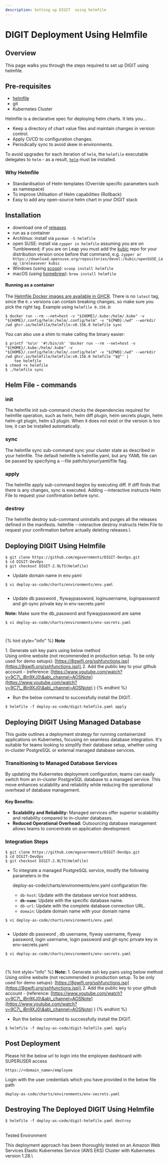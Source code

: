 ```yaml
---
description: Setting up DIGIT  using helmfile
---
```


# DIGIT Deployment Using Helmfile

## Overview

This page walks you through the steps required to set up DIGIT using helmfile.

## Pre-requisites

* [helmfile](https://helmfile.readthedocs.io/en/latest/)
* git
* Kubernetes Cluster

Helmfile is a declarative spec for deploying helm charts. It lets you…

* Keep a directory of chart value files and maintain changes in version control.
* Apply CI/CD to configuration changes.
* Periodically sync to avoid skew in environments.

To avoid upgrades for each iteration of `helm`, the `helmfile` executable delegates to `helm` - as a result, [`helm`](https://helm.sh/docs/intro/install/) must be installed.

### Why Helmfile <a href="#installation" id="installation"></a>

* Standardisation of Helm templates (Override specific parameters such as namespace)
* To improve Utilisation of Helm capabilities (Rollback)
* Easy to add any open-source helm chart in your DIGIT stack

## Installation <a href="#installation" id="installation"></a>

* download one of [releases](https://github.com/helmfile/helmfile/releases)
* run as a container
* Archlinux: install via `pacman -S helmfile`
* open SUSE: install via `zypper in helmfile` assuming you are on Tumbleweed; if you are on Leap you must add the [kubic](https://download.opensuse.org/repositories/devel:/kubic/) repo for your distribution version once before that command, e.g. `zypper ar https://download.opensuse.org/repositories/devel:/kubic/openSUSE_Leap_\$releasever kubic`
* Windows (using [scoop](https://scoop.sh/)): `scoop install helmfile`
* macOS (using [homebrew](https://brew.sh/)): `brew install helmfile`

#### Running as a container <a href="#running-as-a-container" id="running-as-a-container"></a>

The [Helmfile Docker images are available in GHCR](https://github.com/helmfile/helmfile/pkgs/container/helmfile). There is no `latest` tag, since the `0.x` versions can contain breaking changes, so make sure you pick the right tag. Example using `helmfile 0.156.0`:

```sh-session
$ docker run --rm --net=host -v "${HOME}/.kube:/helm/.kube" -v "${HOME}/.config/helm:/helm/.config/helm" -v "${PWD}:/wd" --workdir /wd ghcr.io/helmfile/helmfile:v0.156.0 helmfile sync
```

You can also use a shim to make calling the binary easier:

```sh-session
$ printf '%s\n' '#!/bin/sh' 'docker run --rm --net=host -v "${HOME}/.kube:/helm/.kube" -v "${HOME}/.config/helm:/helm/.config/helm" -v "${PWD}:/wd" --workdir /wd ghcr.io/helmfile/helmfile:v0.156.0 helmfile "$@"' |
    tee helmfile
$ chmod +x helmfile
$ ./helmfile sync
```

## Helm File - commands

### init

The helmfile init sub-command checks the dependencies required for helmfile operation, such as helm, helm diff plugin, helm secrets plugin, helm helm-git plugin, helm s3 plugin. When it does not exist or the version is too low, it can be installed automatically.

### sync

The helmfile sync sub-command sync your cluster state as described in your helmfile. The default helmfile is helmfile.yaml, but any YAML file can be passed by specifying a --file path/to/your/yaml/file flag.

### apply

The helmfile apply sub-command begins by executing diff. If diff finds that there is any changes, sync is executed. Adding --interactive instructs Helm File to request your confirmation before sync.

### destroy

The helmfile destroy sub-command uninstalls and purges all the releases defined in the manifests. helmfile --interactive destroy instructs Helm File to request your confirmation before actually deleting releases.\


## Deploying DIGIT Using Helmfile

```
$ git clone https://github.com/egovernments/DIGIT-DevOps.git
$ cd DIGIT-DevOps
$ git checkout DIGIT-2.9LTS(Helmfile)
```

* Update domain name in env.yaml

```
$ vi deploy-as-code/charts/environments/env.yaml
```

<figure><img src="../../../.gitbook/assets/image (2).png" alt=""><figcaption></figcaption></figure>

* Update db password , flywaypassword, loginusername, loginpassword  and git-sync private key in env-secrets.yaml

&#x20;           **Note:**  Make sure the db\_password and flywaypassword are same

```
$ vi deploy-as-code/charts/environments/env-secrets.yaml
```

<figure><img src="../../../.gitbook/assets/image (5).png" alt=""><figcaption></figcaption></figure>

<figure><img src="../../../.gitbook/assets/image (4).png" alt=""><figcaption></figcaption></figure>

{% hint style="info" %}
**Note** &#x20;

1\. Generate ssh key pairs using below method \
Using online website (not recommended in production setup. To be only used for demo setups): [https://8gwifi.org/sshfunctions.jsp](https://8gwifi.org/sshfunctions.jsp)\
2\. Add the public key to your github account - (reference: [https://www.youtube.com/watch?v=9C7\_jBn9XJ0\&ab\_channel=AOSNote](https://www.youtube.com/watch?v=9C7\_jBn9XJ0\&ab\_channel=AOSNote) )
{% endhint %}

* Run the below command to successfully install the DIGIT.

```
$ helmfile -f deploy-as-code/digit-helmfile.yaml apply
```

## **Deploying DIGIT Using Managed Database**

This guide outlines a deployment strategy for running containerized applications on Kubernetes, focusing on seamless database integration. It's suitable for teams looking to simplify their database setup, whether using in-cluster PostgreSQL or external managed database services.

### Transitioning to Managed Database Services

By updating the Kubernetes deployment configuration, teams can easily switch from an in-cluster PostgreSQL database to a managed service. This move enhances scalability and reliability while reducing the operational overhead of database management.

#### Key Benefits:

* **Scalability and Reliability:** Managed services offer superior scalability and reliability compared to in-cluster databases.
* **Reduced Operational Overhead:** Outsourcing database management allows teams to concentrate on application development.

### Integration Steps

```
$ git clone https://github.com/egovernments/DIGIT-DevOps.git
$ cd DIGIT-DevOps
$ git checkout DIGIT-2.9LTS(Helmfile)
```

*   To integrate a managed PostgreSQL service, modify the following parameters in the&#x20;

    deploy-as-code/charts/environments/env.yaml  configuration file:

    * `db-host`: Update with the database service host address.
    * **`db-name`**: Update with the specific database name.
    * `db-url`: Update with the complete database connection URL.
    * `domain`: Update domain name with your domain name

```
$ vi deploy-as-code/charts/environments/env.yaml
```

<figure><img src="../../../.gitbook/assets/image (6).png" alt=""><figcaption></figcaption></figure>

* Update db password , db username, flyway username, flyway password, login username, login password  and git-sync private key in env-secrets.yaml

```
$ vi deploy-as-code/charts/environments/env-secrets.yaml
```

<figure><img src="../../../.gitbook/assets/image.png" alt=""><figcaption></figcaption></figure>

<figure><img src="../../../.gitbook/assets/image (4).png" alt=""><figcaption></figcaption></figure>

{% hint style="info" %}
**Note:**  1. Generate ssh key pairs using below method \
Using online website (not recommended in production setup. To be only used for demo setups): [https://8gwifi.org/sshfunctions.jsp](https://8gwifi.org/sshfunctions.jsp)\
2\. Add the public key to your github account - (reference: [https://www.youtube.com/watch?v=9C7\_jBn9XJ0\&ab\_channel=AOSNote](https://www.youtube.com/watch?v=9C7\_jBn9XJ0\&ab\_channel=AOSNote) )
{% endhint %}

* Run the below command to successfully install the DIGIT.

```
$ helmfile -f deploy-as-code/digit-helmfile.yaml apply    
```

## Post Deployment

Please hit the below url to login into the employee dashboard with SUPERUSER access

```
https://<domain_name>/employee
```

Login with the user credentials which you have provided in the below file path

```
deploy-as-code/charts/environments/env-secrets.yaml
```

## **Destroying The Deployed DIGIT Using Helmfile**

```
$ helmfile -f deploy-as-code/digit-helmfile.yaml destroy
```

\
Tested Environment

This deployment approach has been thoroughly tested on an Amazon Web Services Elastic Kubernetes Service (AWS EKS) Cluster with Kubernetes version 1.28.\
